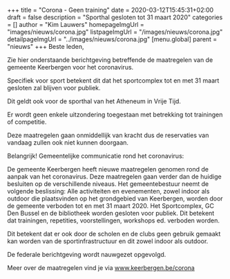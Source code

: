 +++
title = "Corona - Geen training"
date = 2020-03-12T15:45:31+02:00
draft = false
description = "Sporthal gesloten tot 31 maart 2020"
categories = []
author = "Kim Lauwers"
homepageImgUrl = "images/nieuws/corona.jpg"
listpageImgUrl = "/images/nieuws/corona.jpg"
detailpageImgUrl = "../images/nieuws/corona.jpg"
[menu.global]
    parent = "nieuws"
+++
Beste leden,

Zie hier onderstaande berichtgeving betreffende de maatregelen van de gemeente Keerbergen voor het coronavirus.

Specifiek voor sport betekent dit dat het sportcomplex tot en met 31 maart gesloten zal blijven voor publiek.

Dit geldt ook voor de sporthal van het Atheneum in Vrije Tijd.

 

Er wordt geen enkele uitzondering toegestaan met betrekking tot trainingen of competitie.

Deze maatregelen gaan onmiddellijk van kracht dus de reservaties van vandaag zullen ook niet kunnen doorgaan.
 

Belangrijk! Gemeentelijke communicatie rond het coronavirus:

De gemeente Keerbergen heeft nieuwe maatregelen genomen rond de aanpak van het coronavirus. Deze maatregelen gaan verder dan de huidige besluiten op de verschillende niveaus.
Het gemeentebestuur neemt de volgende beslissing: Alle activiteiten en evenementen, zowel indoor als outdoor die plaatsvinden op het grondgebied van Keerbergen, worden door de gemeente verboden tot en met 31 maart 2020.
Het Sportcomplex, GC Den Bussel en de bibliotheek worden gesloten voor publiek. Dit betekent dat trainingen, repetities, voorstellingen, workshops ed. verboden worden.

Dit betekent dat er ook door de scholen en de clubs geen gebruik gemaakt kan worden van de sportinfrastructuur en dit zowel indoor als outdoor.

De federale berichtgeving wordt nauwgezet opgevolgd.

Meer over de maatregelen vind je via www.keerbergen.be/corona